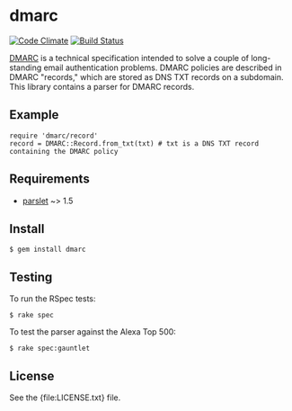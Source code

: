 dmarc
=====

[![Code Climate](https://codeclimate.com/github/trailofbits/dmarc.png)](https://codeclimate.com/github/trailofbits/dmarc) [![Build Status](https://travis-ci.org/trailofbits/dmarc.svg)](https://travis-ci.org/trailofbits/dmarc)

[DMARC] is a technical specification intended to solve a couple of long-standing
email authentication problems. DMARC policies are described in DMARC "records," 
which are stored as DNS TXT records on a subdomain. This library contains a
parser for DMARC records.

Example
-------

    require 'dmarc/record'
    record = DMARC::Record.from_txt(txt) # txt is a DNS TXT record containing the DMARC policy

Requirements
------------

* [parslet] ~> 1.5

Install
-------

    $ gem install dmarc

Testing
-------

To run the RSpec tests:

    $ rake spec

To test the parser against the Alexa Top 500:

    $ rake spec:gauntlet

License
-------

See the {file:LICENSE.txt} file.

[DMARC]: http://tools.ietf.org/html/draft-kucherawy-dmarc-base-02
[parslet]: http://kschiess.github.io/parslet/

